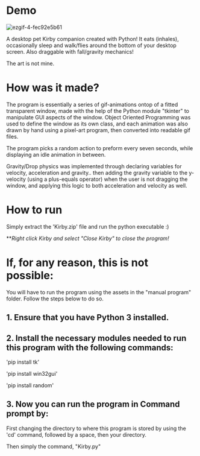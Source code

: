 # Demo



![ezgif-4-fec92e5b61](https://github.com/90shree/desktop-pet-kirby/assets/163702108/6ba6b5e8-f85a-44d7-891f-ea971db11e17)


A desktop pet Kirby companion created with Python! It eats (inhales), occasionally sleep and walk/flies around the bottom of your desktop screen.
Also draggable with fall/gravity mechanics!

The art is not mine. 

# How was it made?
The program is essentially a series of gif-animations ontop of a fitted transparent window, made with the help of the Python module "tkinter" to manipulate GUI aspects of the window. Object Oriented Programming was used to define the window as its own class, and each animation was also drawn by hand using a pixel-art program, then converted into readable gif files. 

The program picks a random action to preform every seven seconds, while displaying an idle animation in between. 

Gravity/Drop physics was implemented through declaring variables for velocity, acceleration and gravity.. then adding the gravity variable to the y-velocity (using a plus-equals operator) when the user is not dragging the window, and applying this logic to both acceleration and velocity as well.



# How to run
Simply extract the 'Kirby.zip' file and run the python executable :)

***Right click Kirby and select "Close Kirby" to close the program!*

# If, for any reason, this is not possible:

You will have to run the program using the assets in the "manual program" folder. Follow the steps below to do so.

## 1. Ensure that you have Python 3 installed.

## 2. Install the necessary modules needed to run this program with the following commands:

'pip install tk'

'pip install win32gui'

'pip install random'

## 3. Now you can run the program in Command prompt by:

First changing the directory to where this program is stored by using the 'cd' command, followed by a space, then your directory.

Then simply the command, "Kirby.py"
